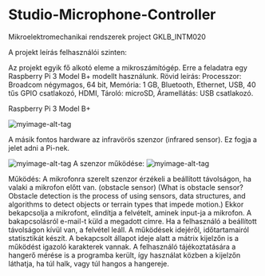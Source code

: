 # Studio-Microphone-Controller
Mikroelektromechanikai rendszerek project
GKLB_INTM020

A projekt leírás felhasználói szinten:

Az projekt egyik fő alkotó eleme a mikroszámítógép. Erre a feladatra egy Raspberry Pi 3 Model B+ modellt használunk. 
Rövid leírás: Processzor: Broadcom négymagos, 64 bit, Memória: 1 GB, Bluetooth, Ethernet, USB, 40 tűs GPIO csatlakozó, HDMI, Tároló: microSD, Áramellátás: USB csatlakozó.

Raspberry Pi 3 Model B+

![myimage-alt-tag](http://www.infolex.hu/kep/65936/nagy/raspberry-pi-3-model-b.jpg)

A másik fontos hardware az infravörös szenzor (infrared sensor). Ez fogja a jelet adni a Pi-nek.

![myimage-alt-tag](https://ae01.alicdn.com/kf/HTB1W4uFXITxK1Rjy0Fgq6yovpXa5.jpg)
A szenzor működése:
![myimage-alt-tag](https://circuitdigest.com/sites/default/files/inlineimages/IR__.jpg)

Működés:
A mikrofonra szerelt szenzor érzékeli a beállított távolságon, ha valaki a mikrofon  előtt van. (obstacle sensor)
(What is obstacle sensor? Obstacle detection is the process of using sensors, data structures, and algorithms to detect objects or terrain types that impede motion.)
Ekkor bekapcsolja a mikrofont, elindítja a felvételt, aminek input-ja a mikrofon. A bakapcsolásról e-mail-t küld a megadott címre. Ha a felhasználó a beállított távolságon kívül van, a felvétel leáll. A működések idejéről, időtartamairól statisztikát készít. A bekapcsolt állapot ideje alatt a mátrix kijelzőn is a működést igazoló karakterek vannak. A felhasználó tájékoztatására a hangerő mérése is a programba került, így használat közben a kijelzőn láthatja, ha túl halk, vagy túl hangos a hangereje.
